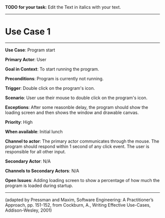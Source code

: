 **TODO for your task:** Edit the Text in italics with your text.

<hr>

# Use Case 1

<hr>

**Use Case**: Program start

**Primary Actor**: User

**Goal in Context**: To start running the program.

**Preconditions**: Program is currently not running.

**Trigger**: Double click on the program's icon.
  
**Scenario**: User use their mouse to double click on the program's icon.
 
**Exceptions**: After some reasonble delay, the program should show the loading screen and then shows the window and drawable canvas.

**Priority**: High

**When available**: Initial lunch

**Channel to actor**: The primary actor communicates through the mouse. The program should respond within 1 second of any click event. The user is responsible for all other input.

**Secondary Actor**: N/A

**Channels to Secondary Actors**: N/A

**Open Issues**: Adding loading screen to show a percentage of how much the program is loaded during startup.

<hr>



(adapted by Pressman and Maxim, Software Engineering: A Practitioner’s Approach, pp. 151-152, from Cockburn,
A., Writing Effective Use-Cases, Addison-Wesley, 2001)
